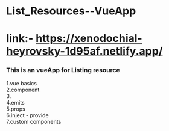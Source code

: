 # List_Resources--VueApp
 # link:-  https://xenodochial-heyrovsky-1d95af.netlify.app/

 
 
### This is an vueApp for Listing resource
 
 
 
 1.vue basics </br>
 2.component </br>
 3.<keep-alive> </br>
 4.emits  </br>
 5.props </br>
 6.inject - provide  </br>
 7.custom components </br>
 
